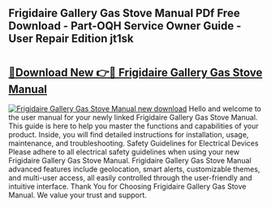 ## Frigidaire Gallery Gas Stove Manual PDf Free Download - Part-OQH Service Owner Guide - User Repair Edition jt1sk

# <h2><a href="http://bc12228.oget.top/?id=Frigidaire+Gallery+Gas+Stove+Manual">🔗Download New 👉🔴 Frigidaire Gallery Gas Stove Manual</a></h2>

[![Frigidaire Gallery Gas Stove Manual new download](https://i.imgur.com/5g1atiW.png)](http://bc12228.oget.top/?id=Frigidaire+Gallery+Gas+Stove+Manual)
Hello and welcome to the user manual for your newly linked Frigidaire Gallery Gas Stove Manual. This guide is here to help you master the functions and capabilities of your product. Inside, you will find detailed instructions for installation, usage, maintenance, and troubleshooting. Safety Guidelines for Electrical Devices Please adhere to all electrical safety guidelines when using your new Frigidaire Gallery Gas Stove Manual. Frigidaire Gallery Gas Stove Manual advanced features include geolocation, smart alerts, customizable themes, and multi-user access, all easily controlled through the user-friendly and intuitive interface. Thank You for Choosing Frigidaire Gallery Gas Stove Manual. We value your trust and support.
